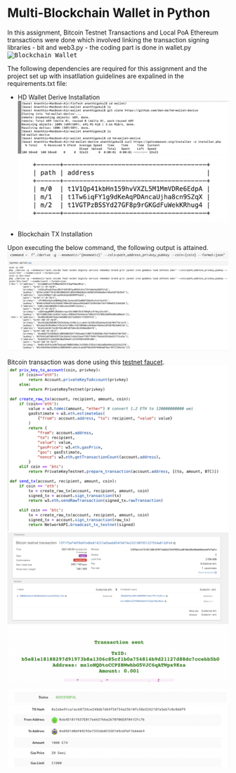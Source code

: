 # Multi-Blockchain Wallet in Python
In this assignment, Bitcoin Testnet Transactions and Local PoA Ethereum transactions were done which involved linking the transaction signing libraries - bit and web3.py - the coding part is done in wallet.py
<kbd>![Blockchain Wallet](Screenshots/newtons-coin-cradle.jpeg)

The following dependencies are required for this assignment and the project set up with insatllation guidelines are expalined in the requirements.txt file:
 - HD Wallet Derive Installation
 <kbd>![Command](Screenshots/hd-wallet-derive-cmd-line.png)
<kbd>![Command](Screenshots/hd-wallet-derive.png)

 - Blockchain TX Installation

Upon executing the below command, the following output is attained.
<kbd>![Command](Screenshots/cmd.png)
<kbd>![Derive](Screenshots/derive-output.png)

Bitcoin transaction was done using this [testnet faucet](https://testnet-faucet.mempool.co/).
<kbd>![Command](Screenshots/code-def-transactions.png)
<kbd>![Bitcoin Transaction](Screenshots/bitcoin-testnet-transaction.png)
<kbd>![Wallet](Screenshots/transaction-faucet.png)

<kbd>![Transaction-Success](Screenshots/Transaction-success-wallet.png)
<kbd>![Transaction](Screenshots/transaction-wallet.png)
